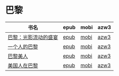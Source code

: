 # 巴黎

| 书名 | epub | mobi | azw3 |
| --- | --- | --- | --- |
| [巴黎：光影流动的盛宴](http://ct.dalanmei.com/f/31084289-589491745-c118a6) | [epub](http://ct.dalanmei.com/f/31084289-589491745-c118a6) | [mobi](http://ct.dalanmei.com/f/31084289-589444170-8900c1) | [azw3](http://ct.dalanmei.com/f/31084289-589448539-a10a64) |
| [一个人的巴黎](http://ct.dalanmei.com/f/31084289-572120252-1d9602) | [epub](http://ct.dalanmei.com/f/31084289-572120252-1d9602) | [mobi](http://ct.dalanmei.com/f/31084289-571648153-226555) | [azw3](http://ct.dalanmei.com/f/31084289-572180530-c34557) |
| [巴黎美人](http://ct.dalanmei.com/f/31084289-571915343-48a474) | [epub](http://ct.dalanmei.com/f/31084289-571915343-48a474) | [mobi](http://ct.dalanmei.com/f/31084289-571557482-341937) | [azw3](http://ct.dalanmei.com/f/31084289-572203758-88c12f) |
| [美国人在巴黎](http://ct.dalanmei.com/f/31084289-571773322-909cf3) | [epub](http://ct.dalanmei.com/f/31084289-571773322-909cf3) | [mobi](http://ct.dalanmei.com/f/31084289-571495330-6568ac) | [azw3](http://ct.dalanmei.com/f/31084289-571869717-a7f377) |
